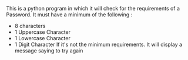 This is a python program in which it will check for the requirements of a Password. 
It must have a minimum of the following : 
- 8 characters
- 1 Uppercase Character
- 1 Lowercase Character
- 1 Digit Character
If it's not the minimum requirements. It will display a message saying to try again
